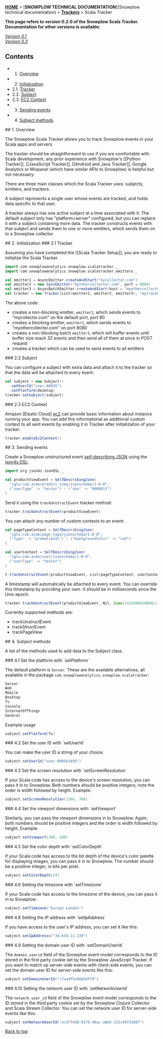 <a name="top" />

[**HOME**](Home) > [**SNOWPLOW TECHNICAL DOCUMENTATION**](Snowplow technical documentation) > [**Trackers**](trackers) > Scala Tracker

**This page refers to version 0.2.0 of the Snowplow Scala Tracker. Documentation for other versions is available:**

*[Version 0.1][scala-0.1]*  
*[Version 0.3][scala-0.3]*  

## Contents

- 1. [Overview](#overview)  
- 2. [Initialization](#init)
- 2.1. [Tracker](#tracker-init)
- 2.2. [Subject](#subject)
- 2.3. [EC2 Context](#ec2)
- 3. [Sending events](#events)
- 4. [Subject methods](#subject)

<a name="overview" />
## 1. Overview

The Snowplow Scala Tracker allows you to track Snowplow events in your Scala apps and servers.

The tracker should be straightforward to use if you are comfortable with Scala development; any prior experience with Snowplow's [[Python Tracker]], [[JavaScript Tracker]], [[Android and Java Tracker]], Google Analytics or Mixpanel (which have similar APIs to Snowplow) is helpful but not necessary.

There are three main classes which the Scala Tracker uses: subjects, emitters, and trackers.

A subject represents a single user whose events are tracked, and holds data specific to that user.

A tracker always has one active subject at a time associated with it. The default subject only has "platform=server" configured, but you can replace it with a subject containing more data. The tracker constructs events with that subject and sends them to one or more emitters, which sends them on to a Snowplow collector.

<a name="init" />
## 2. Initialization

<a name="tracker-init" />
### 2.1 Tracker

Assuming you have completed the [[Scala Tracker Setup]], you are ready to initialize the Scala Tracker.

```scala
import com.snowplowanalytics.snowplow.scalatracker._
import com.snowplowanalytics.snowplow.scalatracker.emitters._

val emitter1 = AsyncEmitter.createAndStart("mycollector.com")
val emitter2 = new SyncEmitter("myothercollector.com", port = 8080)
val emitter3 = AsyncBatchEmitter.createAndStart(host = "myothercollector.com", port = 8080, bufferSize = 32)
val tracker = new Tracker(List(emitter1, emitter2, emitter3), "mytrackername", "myapplicationid")
```

The above code:

* creates a non-blocking emitter, `emitter1`, which sends events to "mycollector.com" on the default port, port 80
* creates a blocking emitter, `emitter2`, which sends events to "myothercollector.com" on port 8080
* creates a non-blocking batch `emitter3`, which will buffer events until buffer size reach 32 events and then send all of them at once in POST request
* creates a tracker which can be used to send events to all emitters

<a name="subject" />
### 2.2 Subject

You can configure a subject with extra data and attach it to the tracker so that the data will be attached to every event:

```scala
val subject = new Subject()
  .setUserId("user-00035")
  .setPlatform(Desktop)
tracker.setSubject(subject)
```

<a name="ec2" />
### 2.3 EC2 Context

Amazon [Elastic Cloud] [ec2] can provide basic information about instance running your app.
You can add this informational as additional custom context to all sent events by enabling it in Tracker after initializaiton of your tracker:

```scala
tracker.enableEc2Context()
```

<a name="events" />
## 3. Sending events

Create a Snowplow unstructured event [self-describing JSON][self-describing-jsons] using the [json4s DSL][json4s-dsl]:

```scala
import org.json4s.JsonDSL._

val productViewEvent = SelfDescribingJson(
  "iglu:com.acme/product_view/jsonschema/1-0-0",
  ("userType" -> "tester") ~ ("sku" -> "0000013")
)
```

Send it using the `trackUnstructEvent` tracker method:

```scala
tracker.trackUnstructEvent(productViewEvent)
```

You can attach any number of custom contexts to an event:

```scala
val pageTypeContext = SelfDescribingJson(
  "iglu:com.acme/page_type/jsonschema/1-0-0",
  ("type" -> "promotional") ~ ("backgroundColor" -> "red")
)

val userContext = SelfDescribingJson(
  "iglu:com.acme/user/jsonschema/1-0-0",
  ("userType" -> "tester")
)

t.trackUnstructEvent(productViewEvent, List(pageTypeContext, userContext))
```

A timestamp will automatically be attached to every event. You can override this timestamp by providing your own. It should be in milliseconds since the Unix epoch:

```scala
tracker.trackUnstructEvent(productViewEvent, Nil, Some(1432806619000L))
```

Currently supported methods are:

+ trackUnstructEvent
+ trackStructEvent
+ trackPageView

<a name="subject" />
## 4. Subject methods

A list of the methods used to add data to the Subject class.

<a name="set-platform" />
### 4.1 Set the platform with `setPlatform`

The default platform is `Server`. These are the available alternatives, all available in the package `com.snowplowanalytics.snowplow.scalatracker`:

```scala
Server
Web
Mobile
Desktop
Tv
Console
InternetOfThings
General
```

Example usage

```scala
subject.setPlatform(Tv)
```

<a name="set-user-id" />
### 4.2 Set the user ID with `setUserId`

You can make the user ID a string of your choice:

```scala
subject.setUserId("user-000563456")
```

<a name="set-screen-resolution" />
### 4.3 Set the screen resolution with `setScreenResolution`

If your Scala code has access to the device's screen resolution, you can pass it in to Snowplow. Both numbers should be positive integers; note the order is width followed by height. Example:

```scala
subject.setScreenResolution(1366, 768)
```

<a name="set-viewport" />
### 4.4 Set the viewport dimensions with `setViewport`

Similarly, you can pass the viewport dimensions in to Snowplow. Again, both numbers should be positive integers and the order is width followed by height. Example:

```scala
subject.setViewport(300, 200)
```

<a name="set-color-depth" />
### 4.5 Set the color depth with `setColorDepth`

If your Scala code has access to the bit depth of the device's color palette for displaying images, you can pass it in to Snowplow. The number should be a positive integer, in bits per pixel.

```scala
subject.setColorDepth(24)
```

<a name="set-timezone" />
### 4.6 Setting the timezone with `setTimezone`

If your Scala code has access to the timezone of the device, you can pass it in to Snowplow:

```scala
subject.setTimezone("Europe London")
```

<a name="set-ip-address" />
### 4.8 Setting the IP address with `setIpAddress`

If you have access to the user's IP address, you can set it like this:

```scala
subject.setIpAddresss("34.634.11.139")
```

<a name="set-domain-user-id" />
### 4.9 Setting the domain user ID with `setDomainUserId`

The `domain_userid` field of the Snowplow event model corresponds to the ID stored in the first party cookie set by the Snowplow JavaScript Tracker. If you want to match up server-side events with client-side events, you can set the domain user ID for server-side events like this:

```scala
subject.setDomainUserId("c7aadf5c60a5dff9")
```

<a name="set-network-user-id" />
### 4.10 Setting the network user ID with `setNetworkUserId`

The `network_user_id` field of the Snowplow event model corresponds to the ID stored in the third party cookie set by the Snowplow Clojure Collector and Scala Stream Collector. You can set the network user ID for server-side events like this:

```scala
subject.setNetworkUserId("ecdff4d0-9175-40ac-a8bb-325c49733607")
```



[Back to top](#top)

[scala-0.1]: https://github.com/snowplow/snowplow/wiki/Scala-Tracker-v0.1
[scala-0.3]: https://github.com/snowplow/snowplow/wiki/Scala-Tracker

[json4s]: https://github.com/json4s/json4s
[json4s-dsl]: https://github.com/json4s/json4s#dsl-rules
[ec2]: https://aws.amazon.com/ec2/

[self-describing-jsons]: https://github.com/snowplow/iglu/wiki/Self-describing-JSONs
